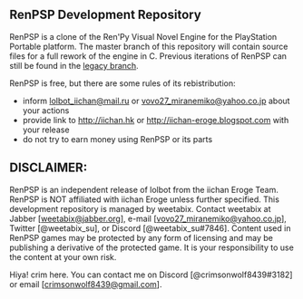 ## RenPSP Development Repository

RenPSP is a clone of the Ren'Py Visual Novel Engine for the PlayStation Portable platform.
The master branch of this repository will contain source files for a full rework of the engine in C.
Previous iterations of RenPSP can still be found in the [legacy branch](https://github.com/weetabix-su/renpsp-dev/tree/legacy).

RenPSP is free, but there are some rules of its rebistribution:
* inform lolbot_iichan@mail.ru or vovo27_miranemiko@yahoo.co.jp about your actions
* provide link to http://iichan.hk or http://iichan-eroge.blogspot.com with your release
* do not try to earn money using RenPSP or its parts

## DISCLAIMER:
RenPSP is an independent release of lolbot from the iichan Eroge Team. RenPSP is NOT affiliated with iichan Eroge unless further specified.
This development repository is managed by weetabix. Contact weetabix at Jabber [weetabix@jabber.org], e-mail [vovo27_miranemiko@yahoo.co.jp], Twitter [@weetabix_su], or Discord [@weetabix_su#7846].
Content used in RenPSP games may be protected by any form of licensing and may be publishing a derivative of the protected game. It is your responsibility to use the content at your own risk.

Hiya! crim here. You can contact me on Discord [@crimsonwolf8439#3182] or email [crimsonwolf8439@gmail.com].
